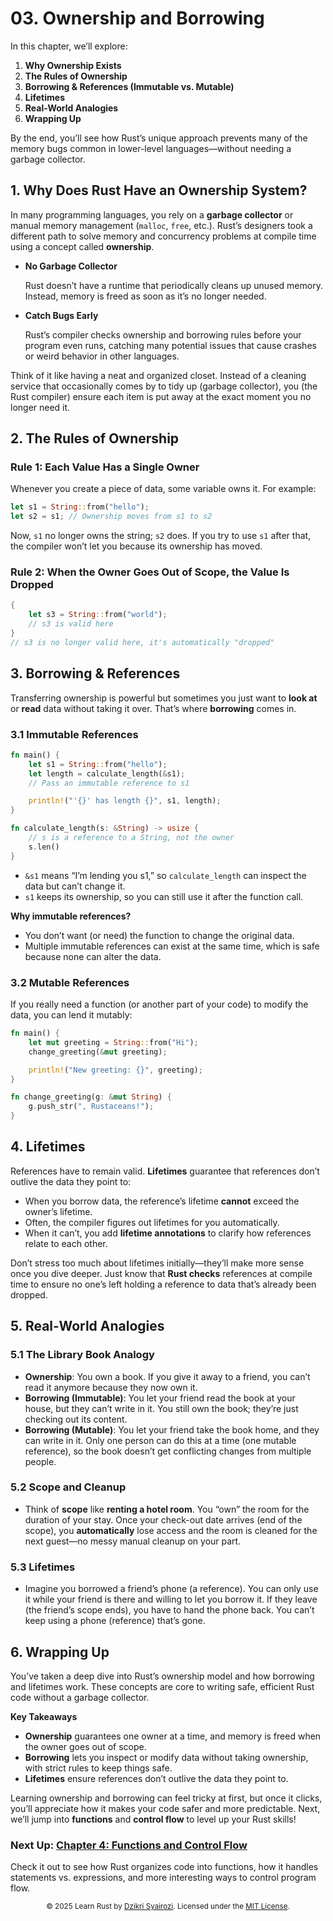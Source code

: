 # 03. Ownership and Borrowing

In this chapter, we’ll explore:

1. **Why Ownership Exists**
2. **The Rules of Ownership**
3. **Borrowing & References (Immutable vs. Mutable)**
4. **Lifetimes**
5. **Real-World Analogies**
6. **Wrapping Up**

By the end, you’ll see how Rust’s unique approach prevents many of the memory bugs common in lower-level languages—without needing a garbage collector.

## 1. Why Does Rust Have an Ownership System?
In many programming languages, you rely on a **garbage collector** or manual memory management (`malloc`, `free`, etc.). Rust’s designers took a different path to solve memory and concurrency problems at compile time using a concept called **ownership**.

- **No Garbage Collector**

  Rust doesn’t have a runtime that periodically cleans up unused memory. Instead, memory is freed as soon as it’s no longer needed.
- **Catch Bugs Early**

  Rust’s compiler checks ownership and borrowing rules before your program even runs, catching many potential issues that cause crashes or weird behavior in other languages.

Think of it like having a neat and organized closet. Instead of a cleaning service that occasionally comes by to tidy up (garbage collector), you (the Rust compiler) ensure each item is put away at the exact moment you no longer need it.

## 2. The Rules of Ownership

### Rule 1: Each Value Has a Single Owner

Whenever you create a piece of data, some variable owns it. For example:

```rust
let s1 = String::from("hello");
let s2 = s1; // Ownership moves from s1 to s2
```

Now, `s1` no longer owns the string; `s2` does. If you try to use `s1` after that, the compiler won’t let you because its ownership has moved.

### Rule 2: When the Owner Goes Out of Scope, the Value Is Dropped
```rust
{
    let s3 = String::from("world");
    // s3 is valid here
}
// s3 is no longer valid here, it's automatically "dropped"
```

## 3. Borrowing & References
Transferring ownership is powerful but sometimes you just want to **look at** or **read** data without taking it over. That’s where **borrowing** comes in.

### 3.1 Immutable References
```rust
fn main() {
    let s1 = String::from("hello");
    let length = calculate_length(&s1); 
    // Pass an immutable reference to s1

    println!("'{}' has length {}", s1, length);
}

fn calculate_length(s: &String) -> usize { 
    // s is a reference to a String, not the owner
    s.len()
}
```

- `&s1` means “I’m lending you s1,” so `calculate_length` can inspect the data but can’t change it.
- `s1` keeps its ownership, so you can still use it after the function call.

**Why immutable references?**
- You don’t want (or need) the function to change the original data.
- Multiple immutable references can exist at the same time, which is safe because none can alter the data.

### 3.2 Mutable References
If you really need a function (or another part of your code) to modify the data, you can lend it mutably:

```rust
fn main() {
    let mut greeting = String::from("Hi");
    change_greeting(&mut greeting);

    println!("New greeting: {}", greeting);
}

fn change_greeting(g: &mut String) {
    g.push_str(", Rustaceans!");
}
```

## 4. Lifetimes
References have to remain valid. **Lifetimes** guarantee that references don’t outlive the data they point to:

- When you borrow data, the reference’s lifetime **cannot** exceed the owner’s lifetime.
- Often, the compiler figures out lifetimes for you automatically.
- When it can’t, you add **lifetime annotations** to clarify how references relate to each other.

Don’t stress too much about lifetimes initially—they’ll make more sense once you dive deeper. Just know that **Rust checks** references at compile time to ensure no one’s left holding a reference to data that’s already been dropped.

## 5. Real-World Analogies

### 5.1 The Library Book Analogy
- **Ownership**: You own a book. If you give it away to a friend, you can’t read it anymore because they now own it.
- **Borrowing (Immutable)**: You let your friend read the book at your house, but they can’t write in it. You still own the book; they’re just checking out its content.
- **Borrowing (Mutable)**: You let your friend take the book home, and they can write in it. Only one person can do this at a time (one mutable reference), so the book doesn’t get conflicting changes from multiple people.

### 5.2 Scope and Cleanup
- Think of **scope** like **renting a hotel room**. You “own” the room for the duration of your stay. Once your check-out date arrives (end of the scope), you **automatically** lose access and the room is cleaned for the next guest—no messy manual cleanup on your part.   

### 5.3 Lifetimes
- Imagine you borrowed a friend’s phone (a reference). You can only use it while your friend is there and willing to let you borrow it. If they leave (the friend’s scope ends), you have to hand the phone back. You can’t keep using a phone (reference) that’s gone.

## 6. Wrapping Up
You’ve taken a deep dive into Rust’s ownership model and how borrowing and lifetimes work. These concepts are core to writing safe, efficient Rust code without a garbage collector.

**Key Takeaways**
- **Ownership** guarantees one owner at a time, and memory is freed when the owner goes out of scope.
- **Borrowing** lets you inspect or modify data without taking ownership, with strict rules to keep things safe.
- **Lifetimes** ensure references don’t outlive the data they point to.

Learning ownership and borrowing can feel tricky at first, but once it clicks, you’ll appreciate how it makes your code safer and more predictable. Next, we’ll jump into **functions** and **control flow** to level up your Rust skills!

### Next Up: [Chapter 4: Functions and Control Flow](../04-functions-and-control-flow/README.md)
Check it out to see how Rust organizes code into functions, how it handles statements vs. expressions, and more interesting ways to control program flow.

<p align="center"> <sub>© 2025 Learn Rust by <a href="https://github.com/dzikrisyairozi">Dzikri Syairozi</a>. Licensed under the <a href="../LICENSE">MIT License</a>.</sub> </p>
